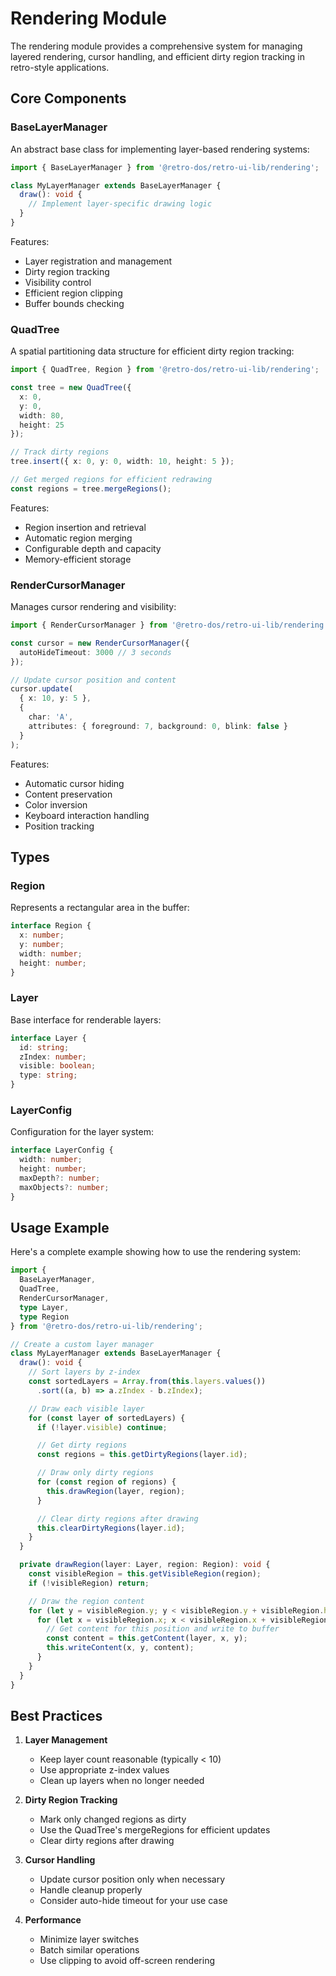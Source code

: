 # Rendering Module

The rendering module provides a comprehensive system for managing layered rendering, cursor handling, and efficient dirty region tracking in retro-style applications.

## Core Components

### BaseLayerManager

An abstract base class for implementing layer-based rendering systems:

```typescript
import { BaseLayerManager } from '@retro-dos/retro-ui-lib/rendering';

class MyLayerManager extends BaseLayerManager {
  draw(): void {
    // Implement layer-specific drawing logic
  }
}
```

Features:
- Layer registration and management
- Dirty region tracking
- Visibility control
- Efficient region clipping
- Buffer bounds checking

### QuadTree

A spatial partitioning data structure for efficient dirty region tracking:

```typescript
import { QuadTree, Region } from '@retro-dos/retro-ui-lib/rendering';

const tree = new QuadTree({
  x: 0,
  y: 0,
  width: 80,
  height: 25
});

// Track dirty regions
tree.insert({ x: 0, y: 0, width: 10, height: 5 });

// Get merged regions for efficient redrawing
const regions = tree.mergeRegions();
```

Features:
- Region insertion and retrieval
- Automatic region merging
- Configurable depth and capacity
- Memory-efficient storage

### RenderCursorManager

Manages cursor rendering and visibility:

```typescript
import { RenderCursorManager } from '@retro-dos/retro-ui-lib/rendering';

const cursor = new RenderCursorManager({
  autoHideTimeout: 3000 // 3 seconds
});

// Update cursor position and content
cursor.update(
  { x: 10, y: 5 },
  {
    char: 'A',
    attributes: { foreground: 7, background: 0, blink: false }
  }
);
```

Features:
- Automatic cursor hiding
- Content preservation
- Color inversion
- Keyboard interaction handling
- Position tracking

## Types

### Region

Represents a rectangular area in the buffer:

```typescript
interface Region {
  x: number;
  y: number;
  width: number;
  height: number;
}
```

### Layer

Base interface for renderable layers:

```typescript
interface Layer {
  id: string;
  zIndex: number;
  visible: boolean;
  type: string;
}
```

### LayerConfig

Configuration for the layer system:

```typescript
interface LayerConfig {
  width: number;
  height: number;
  maxDepth?: number;
  maxObjects?: number;
}
```

## Usage Example

Here's a complete example showing how to use the rendering system:

```typescript
import {
  BaseLayerManager,
  QuadTree,
  RenderCursorManager,
  type Layer,
  type Region
} from '@retro-dos/retro-ui-lib/rendering';

// Create a custom layer manager
class MyLayerManager extends BaseLayerManager {
  draw(): void {
    // Sort layers by z-index
    const sortedLayers = Array.from(this.layers.values())
      .sort((a, b) => a.zIndex - b.zIndex);

    // Draw each visible layer
    for (const layer of sortedLayers) {
      if (!layer.visible) continue;

      // Get dirty regions
      const regions = this.getDirtyRegions(layer.id);

      // Draw only dirty regions
      for (const region of regions) {
        this.drawRegion(layer, region);
      }

      // Clear dirty regions after drawing
      this.clearDirtyRegions(layer.id);
    }
  }

  private drawRegion(layer: Layer, region: Region): void {
    const visibleRegion = this.getVisibleRegion(region);
    if (!visibleRegion) return;

    // Draw the region content
    for (let y = visibleRegion.y; y < visibleRegion.y + visibleRegion.height; y++) {
      for (let x = visibleRegion.x; x < visibleRegion.x + visibleRegion.width; x++) {
        // Get content for this position and write to buffer
        const content = this.getContent(layer, x, y);
        this.writeContent(x, y, content);
      }
    }
  }
}
```

## Best Practices

1. **Layer Management**
   - Keep layer count reasonable (typically < 10)
   - Use appropriate z-index values
   - Clean up layers when no longer needed

2. **Dirty Region Tracking**
   - Mark only changed regions as dirty
   - Use the QuadTree's mergeRegions for efficient updates
   - Clear dirty regions after drawing

3. **Cursor Handling**
   - Update cursor position only when necessary
   - Handle cleanup properly
   - Consider auto-hide timeout for your use case

4. **Performance**
   - Minimize layer switches
   - Batch similar operations
   - Use clipping to avoid off-screen rendering
